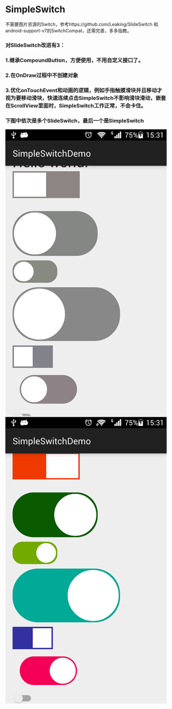 # SimpleSwitch
不需要图片资源的Switch，参考https://github.com/Leaking/SlideSwitch 和android-support-v7的SwitchCompat，还需完善，多多指教。
###   对SlideSwitch改进有3：
###   1.继承CompoundButton，方便使用，不用自定义接口了。
###   2.在OnDraw过程中不创建对象
###   3.优化onTouchEvent和动画的逻辑，例如手指触摸滑块并且移动才视为要移动滑块，快速连续点击SimpleSwitch不影响滑块滑动，嵌套在ScrollView里面时，SimpleSwitch工作正常，不会卡住。
###   下图中依次是多个SlideSwitch，最后一个是SimpleSwitch
![image](https://github.com/lr0775/SimpleSwitch/blob/master/img1.png)
![image](https://github.com/lr0775/SimpleSwitch/blob/master/img2.png)
